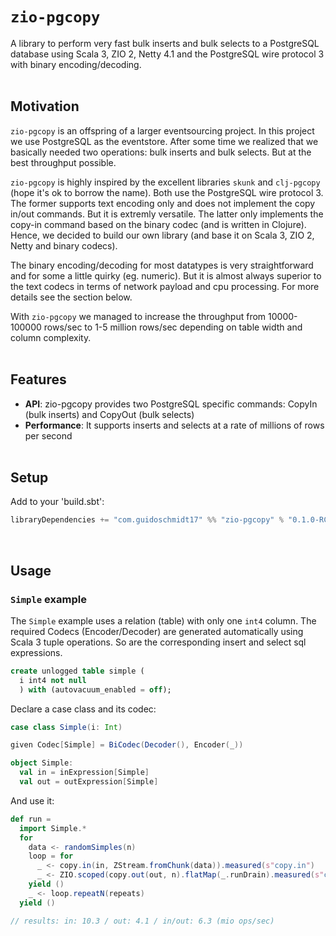 # `zio-pgcopy`
A library to perform very fast bulk inserts and bulk selects to a PostgreSQL database using Scala 3, ZIO 2, Netty 4.1 and the PostgreSQL wire protocol 3 with binary encoding/decoding.  
&nbsp;
## Motivation
`zio-pgcopy` is an offspring of a larger eventsourcing project. In this project we use PostgreSQL as the eventstore. After some time we realized that we basically needed two operations: bulk inserts and bulk selects. But at the best throughput possible.  

`zio-pgcopy` is highly inspired by the excellent libraries `skunk` and `clj-pgcopy` (hope it's ok to borrow the name). Both use the PostgreSQL wire protocol 3. The former supports text encoding only and does not implement the copy in/out commands. But it is extremly versatile. The latter only implements the copy-in command based on the binary codec (and is written in Clojure). Hence, we decided to build our own library (and base it on Scala 3, ZIO 2, Netty and binary codecs).

The binary encoding/decoding for most datatypes is very straightforward and for some a little quirky (eg. numeric). But it is almost always superior to the text codecs in terms of network payload and cpu processing. For more details see the section below.

With `zio-pgcopy` we managed to increase the throughput from 10000-100000 rows/sec to 1-5 million rows/sec depending on table width and column complexity.    
&nbsp;
## Features
- **API**: zio-pgcopy provides two PostgreSQL specific commands: CopyIn (bulk inserts) and CopyOut (bulk selects)
- **Performance**: It supports inserts and selects at a rate of millions of rows per second      
&nbsp;
## Setup
Add to your 'build.sbt':
```scala
libraryDependencies += "com.guidoschmidt17" %% "zio-pgcopy" % "0.1.0-RC1"
```
&nbsp;
## Usage
### `Simple` example
The `Simple` example uses a relation (table) with only one `int4` column. The required Codecs (Encoder/Decoder) are generated automatically using Scala 3 tuple operations. So are the corresponding insert and select sql expressions. 
```sql
create unlogged table simple (
  i int4 not null
  ) with (autovacuum_enabled = off);
```
Declare a case class and its codec:
```scala
case class Simple(i: Int)

given Codec[Simple] = BiCodec(Decoder(), Encoder(_))

object Simple:
  val in = inExpression[Simple]
  val out = outExpression[Simple]
```
And use it:
```scala
def run =
  import Simple.*
  for
    data <- randomSimples(n)
    loop = for
      _ <- copy.in(in, ZStream.fromChunk(data)).measured(s"copy.in")
      _ <- ZIO.scoped(copy.out(out, n).flatMap(_.runDrain).measured(s"copy.out"))
    yield ()
    _ <- loop.repeatN(repeats)
  yield ()

// results: in: 10.3 / out: 4.1 / in/out: 6.3 (mio ops/sec)
```




